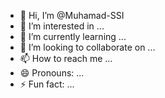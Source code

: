 - 👋 Hi, I’m @Muhamad-SSI
- 👀 I’m interested in ...
- 🌱 I’m currently learning ...
- 💞️ I’m looking to collaborate on ...
- 📫 How to reach me ...
- 😄 Pronouns: ...
- ⚡ Fun fact: ...

<!---
Muhamad-SSI/Muhamad-SSI is a ✨ special ✨ repository because its `README.md` (this file) appears on your GitHub profile.
You can click the Preview link to take a look at your changes.
--->
